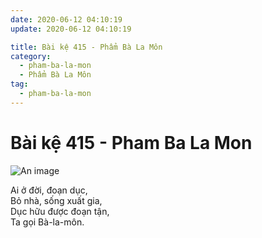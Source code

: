 ```yaml
---
date: 2020-06-12 04:10:19
update: 2020-06-12 04:10:19

title: Bài kệ 415 - Phẩm Bà La Môn
category:
  - pham-ba-la-mon
  - Phẩm Bà La Môn
tag:
  - pham-ba-la-mon
---
```


# Bài kệ 415 - Pham Ba La Mon

![An image](/img/pham-ba-la-mon/pham-ba-la-mon-415.jpg)

Ai ở đời, đoạn dục,<br>Bỏ nhà, sống xuất gia,<br>Dục hữu được đoạn tận,<br>Ta gọi Bà-la-môn.<br>
